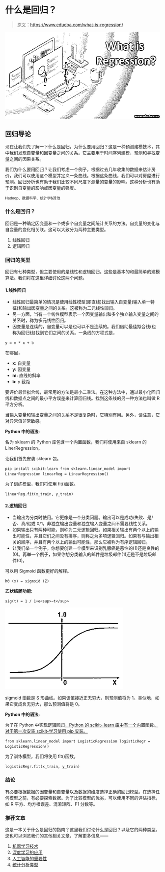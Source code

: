 # 什么是回归？

> 原文：<https://www.educba.com/what-is-regression/>

![what is regression](img/54b441d6015d60504952c1f91557b479.png)



## 回归导论

现在让我们先了解一下什么是回归，为什么要用回归？这是一种预测建模技术，其中我们发现自变量和因变量之间的关系。它主要用于时间序列建模、预测和寻找变量之间的因果关系。

我们为什么要用回归？让我们考虑一个例子，根据过去几年收集的数据来估计房价，我们可以使用这个模型并定义一条曲线。根据这条曲线，我们可以对房屋进行预测。回归分析也有助于我们比较不同尺度下测量的变量的影响。这种分析也有助于识别自变量的影响或因变量的强度。

<small>Hadoop、数据科学、统计学&其他</small>

### 什么是回归？

回归是一种确定因变量和一个或多个自变量之间统计关系的方法。自变量的变化与自变量的变化相关联。这可以大致分为两种主要类型。

1.  线性回归
2.  逻辑回归

### 回归的类型

回归有七种类型，但主要使用的是线性和逻辑回归。这些是基本的和最简单的建模算法。我们将在这里详细讨论这两个问题。

#### 1.线性回归

*   线性回归最简单的情况是使用线性模型(即直线)找出输入自变量(输入单一特征)和输出因变量之间的关系。这被称为二元线性回归。
*   另一方面，当有一个线性模型表示一个因变量输出和多个独立输入变量之间的关系时，称为多元线性回归。
*   因变量是连续的，自变量可以是也可以不是连续的。我们借助最佳拟合线(也称为回归线)找到它们之间的关系。一条线的方程式是，

`y = m * x + b`

在哪里，

*   **x:** 自变量
*   **y:** 因变量
*   **m:** 直线的斜率
*   **b:** y 截距

要评价最佳拟合线，最常用的方法是最小二乘法。在这种方法中，通过最小化回归线和数据点之间的最小平方误差来计算回归线。找到这条线的另一种方法也叫做 R 平方分析。

当输入变量和输出变量之间的关系不是很复杂时，它特别有用。另外，请注意，它对异常值非常敏感。

**Python 中的语法:**

名为 sklearn 的 Python 库包含一个内置函数，我们将使用来自 sklearn 的 LinerRegression。

让我们首先安装 sklearn 包。

`pip install scikit-learn
from sklearn.linear_model import LinearRegression
linearReg = LinearRegression()`

为了训练模型，我们将使用 fit()函数。

`linearReg.fit(x_train, y_train)`

#### 2.逻辑回归

*   当输出为分类时使用。它更像是一个分类问题。输出可以是成功/失败、是/否、真/假或 0/1。非独立输出变量和独立输入变量之间不需要线性关系。
*   如果输出只有两种可能，则称为二元逻辑回归。如果相关输出有两个以上的输出可能性，并且它们之间没有排序，则称之为多项逻辑回归。如果有与输出相关的顺序，并且有两个以上的输出可能性，那么它被称为有序逻辑回归。
*   让我们举一个例子，你想要创建一个模型来识别乳腺癌是恶性的(1)还是良性的(0)。再举一个例子，如果你想分类输入的邮件是垃圾邮件(1)还是不是垃圾邮件(0)。

可以用 Sigmoid 函数更好的解释。

`hΘ (x) = sigmoid (Z)`

**乙状结肠功能:**

`sig(t) = 1 / 1+e<sup>−t</sup>`

![what is regression](img/e0df79b19695ae3ab921d5f00d9105b2.png)



sigmoid 函数是 S 形曲线。如果该值接近正无穷大，则预测值将为 1。类似地，如果它变成负无穷大，那么预测值将是 0。

**Python 中的语法:**

为了在 Python 中实现[逻辑回归，Python 的 scikit- learn 库中有一个内置函数。对于第一次安装 scikit-学习使用 pip 安装。](https://www.educba.com/logistic-regression-in-python/)

`from sklearn.linear_model import LogisticRegression logisticRegr = LogisticRegression()`

为了训练模型，我们将使用 fit()函数。

`logisticRegr.fit(x_train, y_train)`

### 结论

有必要根据数据的因变量和自变量以及数据的维度选择正确的回归模型。在选择任何模型之前，有必要探索数据。为了比较模型的优劣，可以使用不同的评估指标，如 R 平方、均方根误差、混淆矩阵、F1 分数等。

### 推荐文章

这是一本关于什么是回归的指南？这里我们讨论什么是回归？以及它的两种类型。您也可以浏览我们的其他相关文章，了解更多信息——

1.  [机器学习技术](https://www.educba.com/machine-learning-techniques/)
2.  [深度学习的应用](https://www.educba.com/application-of-deep-learning/)
3.  [人工智能的重要性](https://www.educba.com/importance-of-artificial-intelligence/)
4.  [统计分析类型](https://www.educba.com/statistical-analysis-types/)





